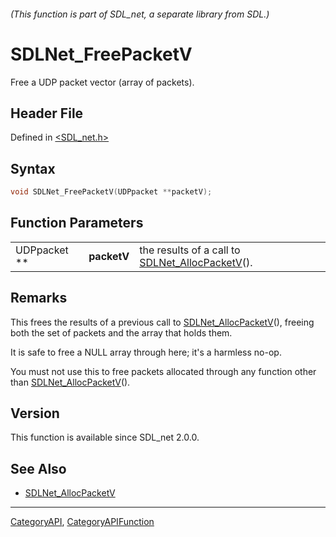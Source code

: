 ###### (This function is part of SDL_net, a separate library from SDL.)
# SDLNet_FreePacketV

Free a UDP packet vector (array of packets).

## Header File

Defined in [<SDL_net.h>](https://github.com/libsdl-org/SDL_net/blob/SDL2/include/SDL_net.h)

## Syntax

```c
void SDLNet_FreePacketV(UDPpacket **packetV);
```

## Function Parameters

|              |             |                                                                        |
| ------------ | ----------- | ---------------------------------------------------------------------- |
| UDPpacket ** | **packetV** | the results of a call to [SDLNet_AllocPacketV](SDLNet_AllocPacketV)(). |

## Remarks

This frees the results of a previous call to
[SDLNet_AllocPacketV](SDLNet_AllocPacketV)(), freeing both the set of
packets and the array that holds them.

It is safe to free a NULL array through here; it's a harmless no-op.

You must not use this to free packets allocated through any function other
than [SDLNet_AllocPacketV](SDLNet_AllocPacketV)().

## Version

This function is available since SDL_net 2.0.0.

## See Also

- [SDLNet_AllocPacketV](SDLNet_AllocPacketV)

----
[CategoryAPI](CategoryAPI), [CategoryAPIFunction](CategoryAPIFunction)

